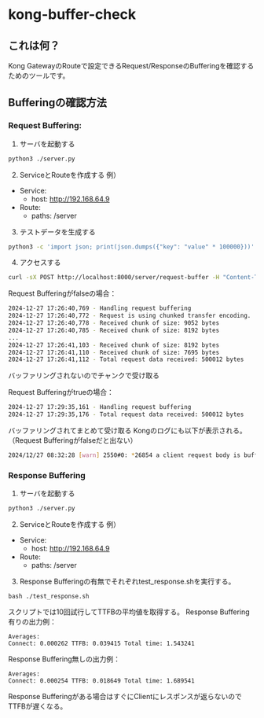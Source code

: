 # kong-buffer-check
## これは何？
Kong GatewayのRouteで設定できるRequest/ResponseのBufferingを確認するためのツールです。


## Bufferingの確認方法
### Request Buffering:
1. サーバを起動する
```sh
python3 ./server.py
```

2. ServiceとRouteを作成する
例）
- Service:
  - host: http://192.168.64.9
- Route:
  - paths: /server

3. テストデータを生成する
```sh
python3 -c 'import json; print(json.dumps({"key": "value" * 100000}))' > large_file.json
```

4. アクセスする
```sh
curl -sX POST http://localhost:8000/server/request-buffer -H "Content-Type: application/json" -H "Transfer-Encoding: chunked" --data-binary @large_file.json --no-buffer
```

Request Bufferingがfalseの場合：
```sh
2024-12-27 17:26:40,769 - Handling request buffering
2024-12-27 17:26:40,772 - Request is using chunked transfer encoding.
2024-12-27 17:26:40,778 - Received chunk of size: 9052 bytes
2024-12-27 17:26:40,785 - Received chunk of size: 8192 bytes
...
2024-12-27 17:26:41,103 - Received chunk of size: 8192 bytes
2024-12-27 17:26:41,110 - Received chunk of size: 7695 bytes
2024-12-27 17:26:41,112 - Total request data received: 500012 bytes
```
バッファリングされないのでチャンクで受け取る

Request Bufferingがtrueの場合：
```sh
2024-12-27 17:29:35,161 - Handling request buffering
2024-12-27 17:29:35,176 - Total request data received: 500012 bytes
```
バッファリングされてまとめて受け取る
Kongのログにも以下が表示される。（Request Bufferingがfalseだと出ない）
```sh
2024/12/27 08:32:28 [warn] 2550#0: *26854 a client request body is buffered to a temporary file /usr/local/kong/client_body_temp/0000000022, client: 172.18.0.1, server: kong, request: "POST /server/request-buffer HTTP/1.1", host: "localhost:8000", request_id: "2bbaa3780d067a234331253a24615f45"
```

### Response Buffering
1. サーバを起動する
```sh
python3 ./server.py
```

2. ServiceとRouteを作成する
例）
- Service:
  - host: http://192.168.64.9
- Route:
  - paths: /server

3. Response Bufferingの有無でそれぞれtest_response.shを実行する。
```
bash ./test_response.sh
```
スクリプトでは10回試行してTTFBの平均値を取得する。
Response Buffering有りの出力例：
```
Averages:
Connect: 0.000262 TTFB: 0.039415 Total time: 1.543241
```
Response Buffering無しの出力例：
```
Averages:
Connect: 0.000254 TTFB: 0.018649 Total time: 1.689541
```
Response Bufferingがある場合はすぐにClientにレスポンスが返らないのでTTFBが遅くなる。

